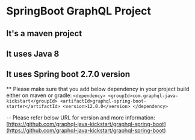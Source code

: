 # SpringBoot GraphQL Project

## It's a maven project
## It uses Java 8 
## It uses Spring boot 2.7.0 version

** Please make sure that you add below dependency in your project build
either on maven or gradle:
`<dependency>
    <groupId>com.graphql-java-kickstart</groupId>
    <artifactId>graphql-spring-boot-starter</artifactId>
    <version>12.0.0</version>
</dependency>
`

-- Please refer below URL for version and more information:  
[https://github.com/graphql-java-kickstart/graphql-spring-boot](https://github.com/graphql-java-kickstart/graphql-spring-boot)



